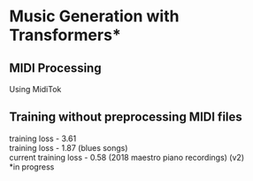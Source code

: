 # Music Generation with Transformers*

## MIDI Processing
Using MidiTok
## Training without preprocessing MIDI files
training loss - 3.61 <br/> 
training loss - 1.87 (blues songs) <br/>
current training loss - 0.58 (2018 maestro piano recordings) (v2) <br/>
*in progress
